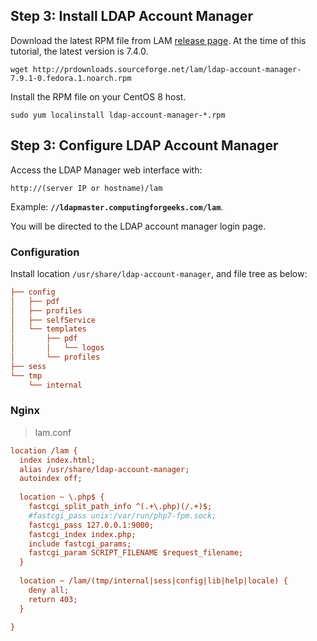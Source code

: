 ## Step 3: Install LDAP Account Manager

Download the latest RPM file from LAM [release page](https://www.ldap-account-manager.org/lamcms/releases). At the time of this tutorial, the latest version is 7.4.0.

```shell
wget http://prdownloads.sourceforge.net/lam/ldap-account-manager-7.9.1-0.fedora.1.noarch.rpm
```

Install the RPM file on your CentOS 8 host.

```shell
sudo yum localinstall ldap-account-manager-*.rpm
```

## Step 3: Configure LDAP Account Manager

Access the LDAP Manager web interface with:

```shell
http://(server IP or hostname)/lam
```

Example: **`//ldapmaster.computingforgeeks.com/lam`**.

You will be directed to the LDAP account manager login page.





### Configuration

Install location `/usr/share/ldap-account-manager`, and file tree as below:

```ini
├── config
│   ├── pdf
│   ├── profiles
│   ├── selfService
│   └── templates
│       ├── pdf
│       │   └── logos
│       └── profiles
├── sess
└── tmp
    └── internal
```





### Nginx

> lam.conf

```ini
location /lam {
  index index.html;
  alias /usr/share/ldap-account-manager;
  autoindex off;
  
  location ~ \.php$ {
    fastcgi_split_path_info ^(.+\.php)(/.+)$;
    #fastcgi_pass unix:/var/run/php7-fpm.sock;
    fastcgi_pass 127.0.0.1:9000;
    fastcgi_index index.php;
    include fastcgi_params;
    fastcgi_param SCRIPT_FILENAME $request_filename;
  }
  
  location ~ /lam/(tmp/internal|sess|config|lib|help|locale) {
    deny all;
    return 403;
  }
  
}
```

